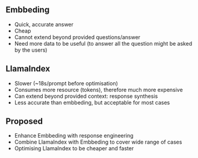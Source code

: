 ## Embbeding
- Quick, accurate answer
- Cheap
- Cannot extend beyond provided questions/answer
- Need more data to be useful (to answer all the question might be asked by the users)

## LlamaIndex
- Slower (~18s/prompt before optimisation)
- Consumes more resource (tokens), therefore much more expensive
- Can extend beyond provided context: response synthesis
- Less accurate than embbeding, but acceptable for most cases

## Proposed
- Enhance Embbeding with response engineering
- Combine LlamaIndex with Embbeding to cover wide range of cases
- Optimising LlamaIndex to be cheaper and faster
